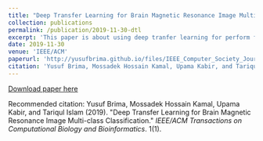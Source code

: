 ```yaml
---
title: "Deep Transfer Learning for Brain Magnetic Resonance Image Multi-class Classification"
collection: publications
permalink: /publication/2019-11-30-dtl
excerpt: 'This paper is about using deep tranfer learning for perform fine-grain brain mri classification'
date: 2019-11-30
venue: 'IEEE/ACM'
paperurl: 'http://yusufbrima.github.io/files/IEEE_Computer_Society_Journal_Submission.pdf'
citation: 'Yusuf Brima, Mossadek Hossain Kamal, Upama Kabir, and Tariqul Islam (2019). &quot;Deep Transfer Learning for Brain Magnetic Resonance Image Multi-class Classification.&quot; <i>IEEE/ACM Transactions on Computational Biology and Bioinformatics</i>. 1(1).'
---
```


[Download paper here](http://www.yusufbrima.github.io/files/IEEE_Computer_Society_Journal_Submission.pdf)

Recommended citation: Yusuf Brima, Mossadek Hossain Kamal, Upama Kabir, and Tariqul Islam (2019). "Deep Transfer Learning for Brain Magnetic Resonance Image Multi-class Classification." <i>IEEE/ACM Transactions on Computational Biology and Bioinformatics</i>. 1(1).
